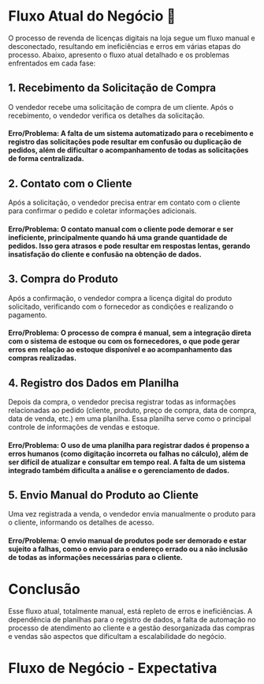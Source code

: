 # Fluxo Atual do Negócio 👻
O processo de revenda de licenças digitais na loja segue um fluxo manual e desconectado, resultando em ineficiências e erros em várias etapas do processo. Abaixo, apresento o fluxo atual detalhado e os problemas enfrentados em cada fase:

## 1. Recebimento da Solicitação de Compra
O vendedor recebe uma solicitação de compra de um cliente. Após o recebimento, o vendedor verifica os detalhes da solicitação.

#### Erro/Problema: A falta de um sistema automatizado para o recebimento e registro das solicitações pode resultar em confusão ou duplicação de pedidos, além de dificultar o acompanhamento de todas as solicitações de forma centralizada.

## 2. Contato com o Cliente
Após a solicitação, o vendedor precisa entrar em contato com o cliente para confirmar o pedido e coletar informações adicionais.

#### Erro/Problema: O contato manual com o cliente pode demorar e ser ineficiente, principalmente quando há uma grande quantidade de pedidos. Isso gera atrasos e pode resultar em respostas lentas, gerando insatisfação do cliente e confusão na obtenção de dados.

## 3. Compra do Produto
Após a confirmação, o vendedor compra a licença digital do produto solicitado, verificando com o fornecedor as condições e realizando o pagamento.

#### Erro/Problema: O processo de compra é manual, sem a integração direta com o sistema de estoque ou com os fornecedores, o que pode gerar erros em relação ao estoque disponível e ao acompanhamento das compras realizadas.

## 4. Registro dos Dados em Planilha
Depois da compra, o vendedor precisa registrar todas as informações relacionadas ao pedido (cliente, produto, preço de compra, data de compra, data de venda, etc.) em uma planilha. Essa planilha serve como o principal controle de informações de vendas e estoque.

#### Erro/Problema: O uso de uma planilha para registrar dados é propenso a erros humanos (como digitação incorreta ou falhas no cálculo), além de ser difícil de atualizar e consultar em tempo real. A falta de um sistema integrado também dificulta a análise e o gerenciamento de dados.

## 5. Envio Manual do Produto ao Cliente
Uma vez registrada a venda, o vendedor envia manualmente o produto para o cliente, informando os detalhes de acesso.

#### Erro/Problema: O envio manual de produtos pode ser demorado e estar sujeito a falhas, como o envio para o endereço errado ou a não inclusão de todas as informações necessárias para o cliente.

# Conclusão
Esse fluxo atual, totalmente manual, está repleto de erros e ineficiências. A dependência de planilhas para o registro de dados, a falta de automação no processo de atendimento ao cliente e a gestão desorganizada das compras e vendas são aspectos que dificultam a escalabilidade do negócio.


# Fluxo de Negócio - Expectativa 
